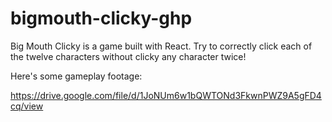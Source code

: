 # bigmouth-clicky-ghp

Big Mouth Clicky is a game built with React. Try to correctly click each of the twelve characters without clicky any character twice!

Here's some gameplay footage: 

https://drive.google.com/file/d/1JoNUm6w1bQWTONd3FkwnPWZ9A5gFD4cq/view
